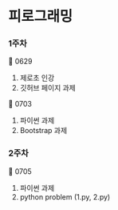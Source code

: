 # 피로그래밍

### 1주차
🍪 0629
01. 제로초 인강
02. 깃허브 페이지 과제

🍪 0703
01. 파이썬 과제
01. Bootstrap 과제

### 2주차
🍪 0705
01. 파이썬 과제
02. python problem (1.py, 2.py)
